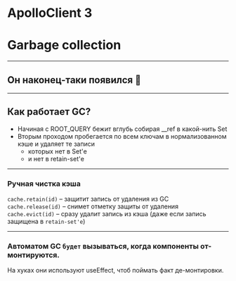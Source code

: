 # ApolloClient 3 <!-- .element: class="grey" -->

# Garbage collection

-----

## Он наконец-таки появился 🎉

-----

## Как работает GC? <!-- .element: class="green" -->

- Начиная с ROOT_QUERY бежит вглубь собирая __ref в какой-нить Set <!-- .element: class="fragment" -->
- Вторым проходом пробегается по всем ключам в нормализованном кэше и удаляет те записи <!-- .element: class="fragment" -->
  - которых нет в Set'е <!-- .element: class="fragment" -->
  - и нет в retain-set'е <!-- .element: class="fragment" -->

-----

### Ручная чистка кэша <!-- .element: class="green" -->
  
<div class="fragment"><code>cache.retain(id)</code> – защитит запись от удаления из GC</div>
<div class="fragment"><code>cache.release(id)</code> – снимет отметку защиты от удаления</div>
<div class="fragment"><code>cache.evict(id)</code> – сразу удалит запись из кэша (даже если запись защищена в <code>retain-set'e</code>)</div>

-----

### Автоматом GC `будет` вызываться, когда компоненты от-монтируются.

На хуках они используют useEffect, чтоб поймать факт де-монтировки. <!-- .element: class="fragment" -->
